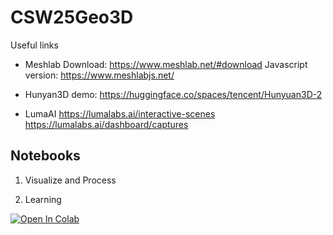 # CSW25Geo3D
Useful links

- Meshlab
Download: https://www.meshlab.net/#download
Javascript version: https://www.meshlabjs.net/

- Hunyan3D demo: https://huggingface.co/spaces/tencent/Hunyuan3D-2
  
- LumaAI
https://lumalabs.ai/interactive-scenes
https://lumalabs.ai/dashboard/captures

## Notebooks
1) Visualize and Process 

2) Learning  <a target="_blank" href="https://colab.research.google.com/github/riccardomarin/CSW25Geo3D/blob/main/CSW_Learning.ipynb">
  <img src="https://colab.research.google.com/assets/colab-badge.svg" alt="Open In Colab"/>
</a>

